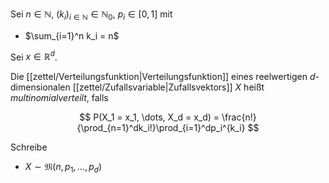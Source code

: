 Sei $n \in \mathbb{N}$, $(k_i)_{i \in \mathbb{N}} \in \mathbb{N}_0$, $p_i \in [0, 1]$ mit
- $\sum_{i=1}^n k_i = n$

Sei $x \in \mathbb{R}^d$.

Die [[zettel/Verteilungsfunktion|Verteilungsfunktion]] eines reelwertigen $d$-dimensionalen [[zettel/Zufallsvariable|Zufallsvektors]] $X$ heißt *multinomialverteilt*, falls

$$
	P(X_1 = x_1, \dots, X_d = x_d) = \frac{n!}{\prod_{n=1}^dk_i!}\prod_{i=1}^dp_i^{k_i}
$$

Schreibe
- $X \sim \mathfrak{M}(n, p_1, \dots, p_d)$
